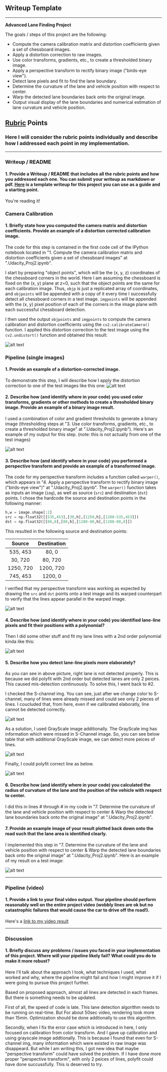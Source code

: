 ## Writeup Template

---

**Advanced Lane Finding Project**

The goals / steps of this project are the following:

* Compute the camera calibration matrix and distortion coefficients given a set of chessboard images.
* Apply a distortion correction to raw images.
* Use color transforms, gradients, etc., to create a thresholded binary image.
* Apply a perspective transform to rectify binary image ("birds-eye view").
* Detect lane pixels and fit to find the lane boundary.
* Determine the curvature of the lane and vehicle position with respect to center.
* Warp the detected lane boundaries back onto the original image.
* Output visual display of the lane boundaries and numerical estimation of lane curvature and vehicle position.

[//]: # (Image References)

[image1]: ./output_images/undistortedChessboard.jpg "Undistorted"
[image2]: ./output_images/undistortedRawImage.jpg "Road Transformed"
[image3]: ./output_images/thresholded_binary.jpg "Binary Example"
[image4]: ./output_images/warped_straight_lines.jpg "Warp Example"
[image5]: ./output_images/onlySchannelEdgeDetection.jpg "Fit Visual Err"
[image6]: ./output_images/s_channel_withCircle.jpg "S-Channel image"
[image7]: ./output_images/addGrayChannel.png "Using Gray Channel image additionally"
[image8]: ./output_images/addGrayScaleEdgeDetection.jpg "Fit Visual"
[image9]: ./output_images/final_output.jpg "Output"
[video1]: ./project_video.mp4 "Video"

## [Rubric](https://review.udacity.com/#!/rubrics/571/view) Points

### Here I will consider the rubric points individually and describe how I addressed each point in my implementation.  

---

### Writeup / README

#### 1. Provide a Writeup / README that includes all the rubric points and how you addressed each one.  You can submit your writeup as markdown or pdf.  [Here](https://github.com/udacity/CarND-Advanced-Lane-Lines/blob/master/writeup_template.md) is a template writeup for this project you can use as a guide and a starting point.  

You're reading it!

### Camera Calibration

#### 1. Briefly state how you computed the camera matrix and distortion coefficients. Provide an example of a distortion corrected calibration image.

The code for this step is contained in the first code cell of the IPython notebook located in "1. Compute the camera calibration matrix and distortion coefficients given a set of chessboard images" at ".Udacity_Proj2.ipynb".  

I start by preparing "object points", which will be the (x, y, z) coordinates of the chessboard corners in the world. Here I am assuming the chessboard is fixed on the (x, y) plane at z=0, such that the object points are the same for each calibration image.  Thus, `objp` is just a replicated array of coordinates, and `objpoints` will be appended with a copy of it every time I successfully detect all chessboard corners in a test image.  `imgpoints` will be appended with the (x, y) pixel position of each of the corners in the image plane with each successful chessboard detection.  

I then used the output `objpoints` and `imgpoints` to compute the camera calibration and distortion coefficients using the `cv2.calibrateCamera()` function.  I applied this distortion correction to the test image using the `cv2.undistort()` function and obtained this result: 

![alt text][image1]

### Pipeline (single images)

#### 1. Provide an example of a distortion-corrected image.

To demonstrate this step, I will describe how I apply the distortion correction to one of the test images like this one:
![alt text][image2]

#### 2. Describe how (and identify where in your code) you used color transforms, gradients or other methods to create a thresholded binary image.  Provide an example of a binary image result.

I used a combination of color and gradient thresholds to generate a binary image (thresholding steps at "3. Use color transforms, gradients, etc., to create a thresholded binary image" at ".Udacity_Proj2.ipynb").  Here's an example of my output for this step.  (note: this is not actually from one of the test images)

![alt text][image3]

#### 3. Describe how (and identify where in your code) you performed a perspective transform and provide an example of a transformed image.

The code for my perspective transform includes a function called `warper()`, which appears in "4. Apply a perspective transform to rectify binary image ("birds-eye view")" at ".Udacity_Proj2.ipynb".  The `warper()` function takes as inputs an image (`img`), as well as source (`src`) and destination (`dst`) points.  I chose the hardcode the source and destination points in the following manner:

```python
h,w = image.shape[:2]
src = np.float32([[535,453],[30,h],[1250,h],[1280-535,453]])
dst = np.float32([[80,0],[80,h],[1280-80,h],[1280-80,0]])

```

This resulted in the following source and destination points:

| Source        | Destination   | 
|:-------------:|:-------------:| 
| 535, 453      | 80, 0         | 
| 30, 720       | 80, 720       |
| 1250, 720     | 1200, 720     |
| 745, 453      | 1200, 0       |

I verified that my perspective transform was working as expected by drawing the `src` and `dst` points onto a test image and its warped counterpart to verify that the lines appear parallel in the warped image.

![alt text][image4]

#### 4. Describe how (and identify where in your code) you identified lane-line pixels and fit their positions with a polynomial?

Then I did some other stuff and fit my lane lines with a 2nd order polynomial kinda like this:

![alt text][image5]

#### 5. Describe how you detect lane-line pixels more elaborately?

As you can see in above picture, right lane is not detected properly. This is because we did polyfit with 2nd order but detected lanes are only 2 peices. This caused mis-detection continuously. To solve this, I went back to #2.

I checked the S-channel img. You can see, just after we change color to S-channel, many of lines were already missed and could see only 2 pieces of lines. I coucluded that, from here, even if we calibrated elaboratly, line cannot be detected correctly. 

![alt text][image6]

As a solution, I used GrayScale image additionally. The GrayScale img has information which were missed in S-Channel image. So, you can see below table that with additional GrayScale image, we can detect more peices of lines.

![alt text][image7]

Finally, I could polyfit correct line as below. 

![alt text][image8]

#### 6. Describe how (and identify where in your code) you calculated the radius of curvature of the lane and the position of the vehicle with respect to center.

I did this in lines # through # in my code in "7. Determine the curvature of the lane and vehicle position with respect to center & Warp the detected lane boundaries back onto the original image" at ".Udacity_Proj2.ipynb".

#### 7. Provide an example image of your result plotted back down onto the road such that the lane area is identified clearly.

I implemented this step in "7. Determine the curvature of the lane and vehicle position with respect to center & Warp the detected lane boundaries back onto the original image" at ".Udacity_Proj2.ipynb".  Here is an example of my result on a test image:

![alt text][image9]

---

### Pipeline (video)

#### 1. Provide a link to your final video output.  Your pipeline should perform reasonably well on the entire project video (wobbly lines are ok but no catastrophic failures that would cause the car to drive off the road!).

Here's a [link to my video result](./project_video_lineDetected.mp4)

---

### Discussion

#### 1. Briefly discuss any problems / issues you faced in your implementation of this project.  Where will your pipeline likely fail?  What could you do to make it more robust?

Here I'll talk about the approach I took, what techniques I used, what worked and why, where the pipeline might fail and how I might improve it if I were going to pursue this project further.  

Based on proposed approach, almost all lines are detected in each frames. But there is something needs to be updated. 

First of all, the speed of code is late. This lane detection algorithm needs to be running on real-time. But For about 50sec video, rendering took more than 15min. Optimization should be done addtionally to use this algorithm. 

Secondly, when I fix the error case which is introduced in here, I only focused on calibration from color transform. And I gave up calibration and using grayscale image addtionally. This is because I found that even for S-channel img, many information which were existed in raw image was disappeard. But while I am writing this, I got new idea that maybe "perspective transform" could have solved the problem. If I have done more proper "perspective transform", with only 2 peices of lines, polyfit could have done succussfully. This is deserved to try.
